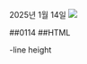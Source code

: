 2025년 1월 14일
<img src="https://gamja-12.github.io./pwa01/0114/apple.jpg"/>

##0114 ##HTML

-line height
